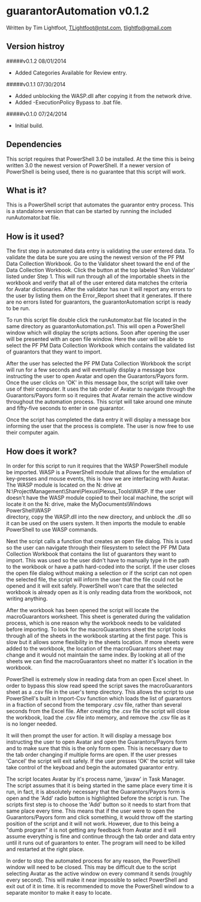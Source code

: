 guarantorAutomation v0.1.2
==========================
Written by Tim Lightfoot, TLightfoot@ntst.com, tlightfo@gmail.com

Version histroy
---------------

#####v0.1.2 08/01/2014
* Added Categories Available for Review entry.

#####v0.1.1 07/30/2014
* Added unblocking the WASP.dll after copying it from the network drive.
* Added -ExecutionPolicy Bypass to .bat file.

#####v0.1.0 07/24/2014
* Initial build.


Dependencies
------------
This script requires that PowerShell 3.0 be installed. At the time this is being written 3.0 the newest version of PowerShell. If a newer version of PowerShell is being used, there is no guarantee that this script will work.


What is it?
-----------
This is a PowerShell script that automates the guarantor entry process. This is a standalone version that can be started by running the included runAutomator.bat file.


How is it used?
---------------
The first step in automated data entry is validating the user entered data. To validate the data be sure you are using the newest version of the PF PM Data Collection Workbook. Go to the Validator sheet toward the end of the Data Collection Workbook. Click the	button at the top labeled 'Run Validator' listed under Step 1. This will run through all of the importable sheets in the workbook and verify that all of the user entered data matches the criteria for Avatar dictionaries. After the validator has run it will report any errors to the user by listing them on the Error_Report sheet that it generates. If there are no errors listed for guarantors, the guarantorAutomation script is ready to be run.

To run this script file double click the runAutomator.bat file located in the same directory as guarantorAutomation.ps1. This will open a PowerShell window which will display the scripts actions. Soon after opening the user will be presented with an open file window. Here the user will be able to select the PF PM Data Collection Workbook which contains the validated list of guarantors that they want to import.

After the user has selected the PF PM Data Collection Workbook the script will run for a few seconds and will eventually display a message box instructing the user to open Avatar and open the Guarantors/Payors form. Once the user clicks on 'OK' in this message box, the script will take over use of their computer. It uses the tab order of Avatar to navigate through the Guarantors/Payors form so it requires that Avatar remain the active window throughout the automation process. This script will take around one minute and fifty-five seconds to enter in one guarantor. 

Once the script has completed the data entry it will display a message box informing the user that the process is complete. The user is now free to use their computer again.


How does it work?
-----------------
In order for this script to run it requires that the WASP PowerShell module be imported. WASP is a PowerShell module that
allows for the emulation of key-presses and mouse events, this is how we are interfacing with Avatar. The WASP module is
located on the N: drive at N:\ProjectManagement\Share\Plexus\Plexus_Tools\WASP. If the user doesn't have the WASP module
copied to their local machine, the script will locate it on the N: drive, make the MyDocuments\Windows PowerShell\WASP\
directory, copy the WASP.dll into the new directory, and unblock the .dll so it can be used on the users system. It then
imports the module to enable PowerShell to use WASP commands.

Next the script calls a function that creates an open file dialog. This is used so the user 
can navigate through their filesystem to select the PF PM Data Collection Workbook that
contains the list of guarantors they want to import. This was used so the user didn't have to
manually type in the path to the workbook or have a path hard-coded into the script. If the 
user closes the open file dialog without making a selection or if the script can not open the	selected file, the script will inform the user that the file could not be opened and it will
exit safely. PowerShell won't care that the selected workbook is already open as it is
only reading data from the workbook, not writing anything.

After the workbook has been opened the script will locate the macroGuarantors worksheet. This
sheet is generated during the validation process, which is one reason why the workbook needs
to be validated before importing. To look for the macroGuarantors sheet the script looks 
through all of the sheets in the workbook starting at the first page. This is slow but it
allows some flexibility in the sheets location. If more sheets were added to the workbook, the
location of the macroGuarantors sheet may change and it would not maintain the same index. By
looking at all of the sheets we can find the macroGuarantors sheet no matter it's location in
the workbook.

PowerShell is extremely slow in reading data from an open Excel sheet. In order to bypass this
slow read speed the script saves the macroGuarantors sheet as a .csv file in the user's temp
directory. This allows the script to use PowerShell's built in Import-Csv function which
loads the list of guarantors in a fraction of second from the temporary .csv file, rather than
several	seconds from the Excel file. After creating the .csv file the script will close the
workbook, load the .csv file into memory, and remove the .csv file as it is no longer needed.

It will then prompt the user for action. It will display a message box instructing the user
to open Avatar and open the Guarantors/Payors form and to make sure that this is the only form
open. This is necessary due to the tab order changing if multiple forms are open. If the user
presses 'Cancel' the script will exit safely. If the user presses 'OK' the script will take
take control of the keyboad and begin the automated guarantor entry.

The script locates Avatar by it's process name, 'javaw' in Task Manager. The script assumes
that it is being started in the same place every time it is run, in fact, it is absolutely 
necessary that the Guarantors/Payors form is open and the 'Add' radio button is highlighted
before the script is run. The scripts first step is to choose the 'Add' button so it needs
to start from that same place every time. This means that if the user were to open the 
Guarantors/Payors form and click something, it would throw off the starting position of the 
script and it will not work. However, due to this being a "dumb program" it is not getting
any feedback from Avatar and it will assume everything is fine and continue through the tab
order and data entry until it runs out of guarantors to enter. The program will need to be 
killed and restarted at the right place.
	
In order to stop the automated process for any reason, the PowerShell window will need to be
closed. This may be difficult due to the script selecting Avatar as the active window on every
command it sends (roughly every second). This will make it near impossible to select
PowerShell and exit out of it in time. It is recommended to move the PowerShell window to a 
separate monitor to make it easy to locate.
